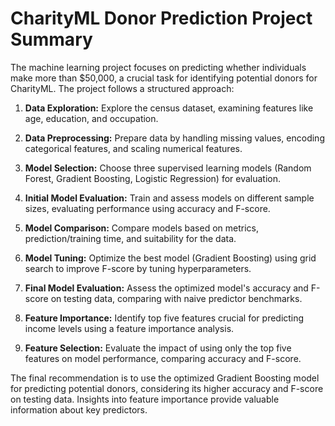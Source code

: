 # CharityML Donor Prediction Project Summary

The machine learning project focuses on predicting whether individuals make more than $50,000, a crucial task for identifying potential donors for CharityML. The project follows a structured approach:

1. **Data Exploration:** Explore the census dataset, examining features like age, education, and occupation.

2. **Data Preprocessing:** Prepare data by handling missing values, encoding categorical features, and scaling numerical features.

3. **Model Selection:** Choose three supervised learning models (Random Forest, Gradient Boosting, Logistic Regression) for evaluation.

4. **Initial Model Evaluation:** Train and assess models on different sample sizes, evaluating performance using accuracy and F-score.

5. **Model Comparison:** Compare models based on metrics, prediction/training time, and suitability for the data.

6. **Model Tuning:** Optimize the best model (Gradient Boosting) using grid search to improve F-score by tuning hyperparameters.

7. **Final Model Evaluation:** Assess the optimized model's accuracy and F-score on testing data, comparing with naive predictor benchmarks.

8. **Feature Importance:** Identify top five features crucial for predicting income levels using a feature importance analysis.

9. **Feature Selection:** Evaluate the impact of using only the top five features on model performance, comparing accuracy and F-score.

The final recommendation is to use the optimized Gradient Boosting model for predicting potential donors, considering its higher accuracy and F-score on testing data. Insights into feature importance provide valuable information about key predictors.

